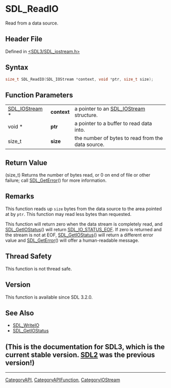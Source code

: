 # SDL_ReadIO

Read from a data source.

## Header File

Defined in [<SDL3/SDL_iostream.h>](https://github.com/libsdl-org/SDL/blob/main/include/SDL3/SDL_iostream.h)

## Syntax

```c
size_t SDL_ReadIO(SDL_IOStream *context, void *ptr, size_t size);
```

## Function Parameters

|                                |             |                                                         |
| ------------------------------ | ----------- | ------------------------------------------------------- |
| [SDL_IOStream](SDL_IOStream) * | **context** | a pointer to an [SDL_IOStream](SDL_IOStream) structure. |
| void *                         | **ptr**     | a pointer to a buffer to read data into.                |
| size_t                         | **size**    | the number of bytes to read from the data source.       |

## Return Value

(size_t) Returns the number of bytes read, or 0 on end of file or other
failure; call [SDL_GetError](SDL_GetError)() for more information.

## Remarks

This function reads up `size` bytes from the data source to the area
pointed at by `ptr`. This function may read less bytes than requested.

This function will return zero when the data stream is completely read, and
[SDL_GetIOStatus](SDL_GetIOStatus)() will return
[SDL_IO_STATUS_EOF](SDL_IO_STATUS_EOF). If zero is returned and the stream
is not at EOF, [SDL_GetIOStatus](SDL_GetIOStatus)() will return a different
error value and [SDL_GetError](SDL_GetError)() will offer a human-readable
message.

## Thread Safety

This function is not thread safe.

## Version

This function is available since SDL 3.2.0.

## See Also

- [SDL_WriteIO](SDL_WriteIO)
- [SDL_GetIOStatus](SDL_GetIOStatus)


## (This is the documentation for SDL3, which is the current stable version. [SDL2](https://wiki.libsdl.org/SDL2/) was the previous version!)



----
[CategoryAPI](CategoryAPI), [CategoryAPIFunction](CategoryAPIFunction), [CategoryIOStream](CategoryIOStream)

